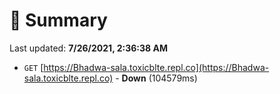 # 📖 Summary
Last updated: **7/26/2021, 2:36:38 AM**

- `GET` [https://Bhadwa-sala.toxicblte.repl.co](https://Bhadwa-sala.toxicblte.repl.co) - **Down** (104579ms)
